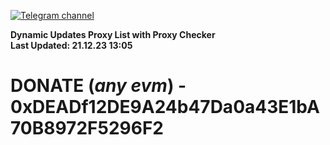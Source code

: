 [![Telegram channel](https://img.shields.io/endpoint?url=https://runkit.io/damiankrawczyk/telegram-badge/branches/master?url=https://t.me/n4z4v0d)](https://t.me/n4z4v0d) 

**Dynamic Updates Proxy List with Proxy Checker**  
**Last Updated: 21.12.23 13:05**

# DONATE (_any evm_) - 0xDEADf12DE9A24b47Da0a43E1bA70B8972F5296F2
